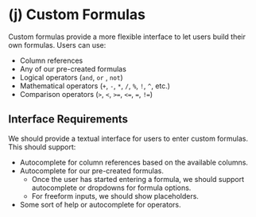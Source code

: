 # (j) Custom Formulas

Custom formulas provide a more flexible interface to let users build their own formulas. Users can use:

- Column references
- Any of our pre-created formulas
- Logical operators (`and`, `or` , `not`)
- Mathematical operators (`+`, `-`, `*`, `/`, `%`, `!`, `^`, etc.)
- Comparison operators (`>`, `<`, `>=`, `<=`, `=`, `!=`)

## Interface Requirements
We should provide a textual interface for users to enter custom formulas. This should support:
- Autocomplete for column references based on the available columns.
- Autocomplete for our pre-created formulas.
    - Once the user has started entering a formula, we should support autocomplete or dropdowns for formula options.
    - For freeform inputs, we should show placeholders.
- Some sort of help or autocomplete for operators.